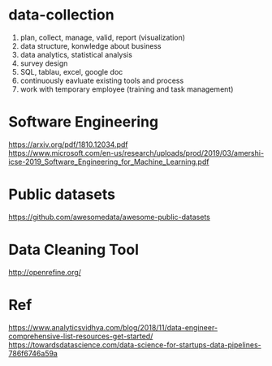 # data-collection

1. plan, collect, manage, valid, report (visualization)
2. data structure, konwledge about business
3. data analytics, statistical analysis
4. survey design
5. SQL, tablau, excel, google doc
6. continuously eavluate existing tools and process
7. work with temporary employee (training and task management)

# Software Engineering  
https://arxiv.org/pdf/1810.12034.pdf  
https://www.microsoft.com/en-us/research/uploads/prod/2019/03/amershi-icse-2019_Software_Engineering_for_Machine_Learning.pdf  


# Public datasets  

https://github.com/awesomedata/awesome-public-datasets  

# Data Cleaning Tool  
http://openrefine.org/  

# Ref  
https://www.analyticsvidhya.com/blog/2018/11/data-engineer-comprehensive-list-resources-get-started/  
https://towardsdatascience.com/data-science-for-startups-data-pipelines-786f6746a59a  

